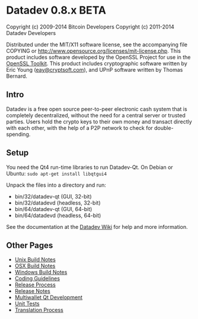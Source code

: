 Datadev 0.8.x BETA
====================

Copyright (c) 2009-2014 Bitcoin Developers
Copyright (c) 2011-2014 Datadev Developers

Distributed under the MIT/X11 software license, see the accompanying
file COPYING or http://www.opensource.org/licenses/mit-license.php.
This product includes software developed by the OpenSSL Project for use in the [OpenSSL Toolkit](http://www.openssl.org/). This product includes
cryptographic software written by Eric Young ([eay@cryptsoft.com](mailto:eay@cryptsoft.com)), and UPnP software written by Thomas Bernard.


Intro
---------------------
Datadev is a free open source peer-to-peer electronic cash system that is
completely decentralized, without the need for a central server or trusted
parties.  Users hold the crypto keys to their own money and transact directly
with each other, with the help of a P2P network to check for double-spending.


Setup
---------------------
You need the Qt4 run-time libraries to run Datadev-Qt. On Debian or Ubuntu:
	`sudo apt-get install libqtgui4`

Unpack the files into a directory and run:

- bin/32/datadev-qt (GUI, 32-bit)
- bin/32/datadevd (headless, 32-bit)
- bin/64/datadev-qt (GUI, 64-bit)
- bin/64/datadevd (headless, 64-bit)

See the documentation at the [Datadev Wiki](http://datadev.info)
for help and more information.


Other Pages
---------------------
- [Unix Build Notes](build-unix.md)
- [OSX Build Notes](build-osx.md)
- [Windows Build Notes](build-msw.md)
- [Coding Guidelines](coding.md)
- [Release Process](release-process.md)
- [Release Notes](release-notes.md)
- [Multiwallet Qt Development](multiwallet-qt.md)
- [Unit Tests](unit-tests.md)
- [Translation Process](translation_process.md)
